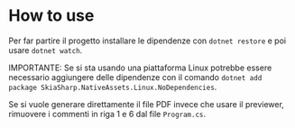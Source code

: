 # How to use

Per far partire il progetto installare le dipendenze con `dotnet restore` e poi usare `dotnet watch`.

IMPORTANTE: Se si sta usando una piattaforma Linux potrebbe essere necessario aggiungere delle dipendenze con il comando `dotnet add package SkiaSharp.NativeAssets.Linux.NoDependencies`.


Se si vuole generare direttamente il file PDF invece che usare il previewer, rimuovere i commenti in riga 1 e 6 dal file `Program.cs`.